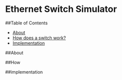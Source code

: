 # Ethernet Switch Simulator


<!-- TABLE OF CONTENTS -->
##Table of Contents
* [About](#about)
* [How does a switch work?](#how)
* [Implementation](#implementation)


<!-- ABOUT -->
##About 

<!-- HOW DOES A SWITCH WORK -->
##How

<!-- IMPLEMENTATION -->
##implementation 
